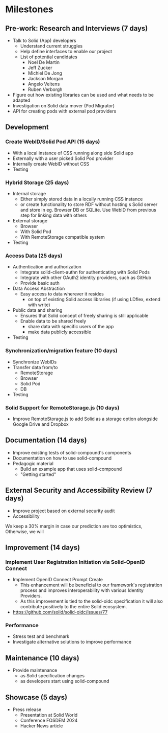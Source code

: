 # Milestones

## Pre-work: Research and Interviews (7 days)

- Talk to Solid (App) developers
  - Understand current struggles
  - Help define interfaces to enable our project
  - List of potential candidates
    - Noel De Martin
    - Jeff Zucker
    - Michiel De Jong
    - Jackson Morgan
    - Angelo Veltens
    - Ruben Verborgh
- Figure out how existing libraries can be used and what needs to be adapted
- Investigation on Solid data mover (Pod Migrator)
- API for creating pods with external pod providers

## Development

### Create WebID/Solid Pod API (15 days)

- With a local instance of CSS running along side Solid app
- Externally with a user picked Solid Pod provider
- Internally create WebID without CSS
- Testing

### Hybrid Storage (25 days)

- Internal storage
  - Either simply stored data in a locally running CSS instance
  - or create functionality to store RDF without hosting s Solid server and store in eg. Browser DB or SQLite. Use WebID from previous step for linking data with others
- External storage
  - Browser
  - With Solid Pod
  - With RemoteStorage compatible system
- Testing

### Access Data (25 days)

- Authentication and authorization
  - Integrate solid-client-authn for authenticating with Solid Pods
  - Integrate with other OAuth2 identity providers, such as GitHub
  - Provide basic auth
- Data Access Abstraction
  - Easy access to data wherever it resides
    - on top of existing Solid access libraries (if using LDflex, extend with write)
- Public data and sharing
  - Ensures that Solid concept of freely sharing is still applicable
  - Enable data to be shared freely
    - share data with specific users of the app
    - make data publicly accessible
- Testing

### Synchronization/migration feature (10 days)

- Synchronize WebIDs
- Transfer data from/to
  - RemoteStorage
  - Browser
  - Solid Pod
  - DB
- Testing

### Solid Support for RemoteStorage.js (10 days)

- Improve RemoteStorage.js to add Solid as a storage option alongside Google Drive and Dropbox

## Documentation (14 days)

- Improve existing tests of solid-compound's components
- Documentation on how to use solid-compound
- Pedagogic material
  - Build an example app that uses solid-compound
  - "Getting started"

## External Security and Accessibility Review (7 days)

- Improve project based on external security audit
- Accessibility

We keep a 30% margin in case our prediction are too optimistics, Otherwise, we will

## Improvement (14 days)

### Implement User Registration Initiation via Solid-OpenID Connect

- Implement OpenID Connect Prompt Create
  - This enhancement will be beneficial to our framework's registration process and improves interoperability with various Identity Providers.
  - As this improvement is tied to the solid-oidc specification it will also contribute positively to the entire Solid ecosystem.
- <https://github.com/solid/solid-oidc/issues/77>

### Performance

- Stress test and benchmark
- Investigate alternative solutions to improve performance

## Maintenance (10 days)

- Provide maintenance
  - as Solid specification changes
  - as developers start using solid-compound

## Showcase (5 days)

- Press release
  - Presentation at Solid World
  - Conference FOSDEM 2024
  - Hacker News article

